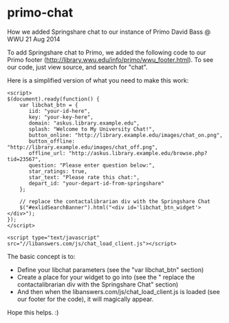 primo-chat
==========

How we added Springshare chat to our instance of Primo
David Bass @ WWU
21 Aug 2014

To add Springshare chat to Primo, we added the following code to our Primo footer (http://library.wwu.edu/info/primo/wwu_footer.html).  To see our code, just view source, and search for "chat".

Here is a simplified version of what you need to make this work:

```
<script> 
$(document).ready(function() {
	var libchat_btn = {
	   iid: "your-id-here",
	   key: "your-key-here",
	   domain: "askus.library.example.edu",
	   splash: "Welcome to My University Chat!",
	   button_online: "http://library.example.edu/images/chat_on.png",
	   button_offline: "http://library.example.edu/images/chat_off.png",
	   offline_url: "http://askus.library.example.edu/browse.php?tid=23567",
	   question: "Please enter question below:",
	   star_ratings: true,
	   star_text: "Please rate this chat:",
	   depart_id: "your-depart-id-from-springshare"
	};

	// replace the contactalibrarian div with the Springshare Chat
	$("#exlidSearchBanner").html("<div id='libchat_btn_widget'></div>");
});
</script>

<script type="text/javascript" src="//libanswers.com/js/chat_load_client.js"></script>

```

The basic concept is to:
 - Define your libchat parameters (see the "var libchat_btn" section)
 - Create a place for your widget to go into (see the " replace the contactalibrarian div with the Springshare Chat" section)
 - And then when the libanswers.com/js/chat_load_client.js is loaded (see our footer for the code), it will magically appear. 

Hope this helps.  :)
